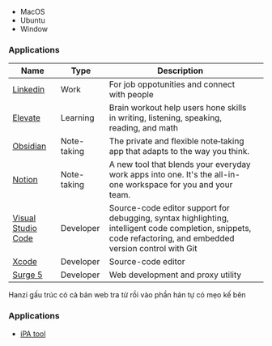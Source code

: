 - MacOS
- Ubuntu
- Window

### Applications

| Name                                                | Type        | Description                                                                                                                                                   |     |
| --------------------------------------------------- | ----------- | ------------------------------------------------------------------------------------------------------------------------------------------------------------- | --- |
| [Linkedin](https://www.linkedin.com)                | Work        | For job oppotunities and connect with people                                                                                                                  |     |
| [Elevate](https://elevateapp.com)                   | Learning    | Brain workout help users hone skills in writing, listening, speaking, reading, and math                                                                       |     |
| [Obsidian](https://obsidian.md)                     | Note-taking | The private and flexible note‑taking app that adapts to the way you think.                                                                                    |     |
| [Notion](https://www.notion.so)                     | Note-taking | A new tool that blends your everyday work apps into one. It's the all-in-one workspace for you and your team.                                                 |     |
| [Visual Studio Code](https://code.visualstudio.com) | Developer   | Source-code editor support for debugging, syntax highlighting, intelligent code completion, snippets, code refactoring, and embedded version control with Git |     |
| [Xcode](https://developer.apple.com/xcode)          | Developer   | Source-code editor                                                                                                                                            |     |
| [Surge 5](https://manual.nssurge.com)               | Developer   | Web development and proxy utility                                                                                                                             |     |

Hanzi gấu trúc có cả bản web tra từ rồi vào phần hán tự có mẹo kế bên

### Applications

- [iPA tool](https://ipatool.codevn.net)